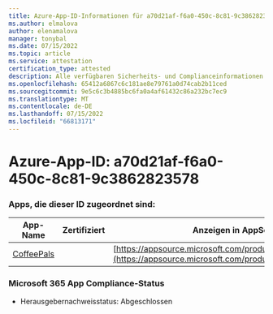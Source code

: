 ```yaml
---
title: Azure-App-ID-Informationen für a70d21af-f6a0-450c-8c81-9c3862823578
ms.author: elmalova
author: elenamalova
manager: tonybal
ms.date: 07/15/2022
ms.topic: article
ms.service: attestation
certification_type: attested
description: Alle verfügbaren Sicherheits- und Complianceinformationen für a70d21af-f6a0-450c-8c81-9c3862823578.
ms.openlocfilehash: 65412a6867c6c181ae8e79761a0d74cab2b11ced
ms.sourcegitcommit: 9e5c6c3b4885bc6fa0a4af61432c86a232bc7ec9
ms.translationtype: MT
ms.contentlocale: de-DE
ms.lasthandoff: 07/15/2022
ms.locfileid: "66813171"
---
```

# <a name="azure-app-id-a70d21af-f6a0-450c-8c81-9c3862823578"></a>Azure-App-ID: a70d21af-f6a0-450c-8c81-9c3862823578


### <a name="apps-associated-with-this-id"></a>Apps, die dieser ID zugeordnet sind:
| **App-Name** | **Zertifiziert** | **Anzeigen in AppSource** |
|--------------|---------------|-----------------------|
| [CoffeePals](../forward/WA200003040.md) |  | [https://appsource.microsoft.com/product/office/WA200003040](https://appsource.microsoft.com/product/office/WA200003040) |

### <a name="microsoft-365-app-compliance-status"></a>Microsoft 365 App Compliance-Status
- Herausgebernachweisstatus: Abgeschlossen
